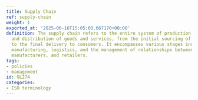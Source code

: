 ```yaml
---
title: Supply Chain
ref: supply-chain
weight: 1
exported_at: '2025-06-16T15:05:03.667170+00:00'
definition: The supply chain refers to the entire system of production, processing,
  and distribution of goods and services, from the initial sourcing of raw materials
  to the final delivery to consumers. It encompasses various stages including procurement,
  manufacturing, logistics, and the management of relationships between suppliers,
  manufacturers, and retailers.
tags:
- policies
- management
id: GL274
categories:
- ISO terminology
---
```


